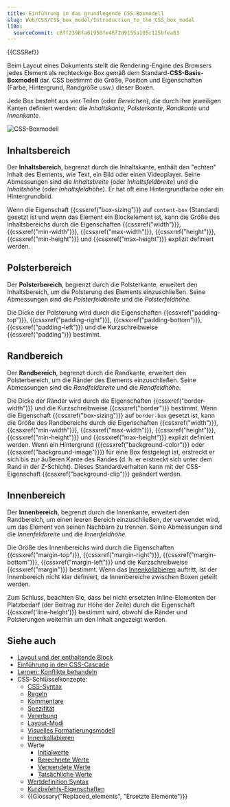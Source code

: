 ```yaml
---
title: Einführung in das grundlegende CSS-Boxmodell
slug: Web/CSS/CSS_box_model/Introduction_to_the_CSS_box_model
l10n:
  sourceCommit: c8ff2398fa61950fe46f2d9155a105c125bfea83
---
```


{{CSSRef}}

Beim Layout eines Dokuments stellt die Rendering-Engine des Browsers jedes Element als rechteckige Box gemäß dem Standard-**CSS-Basis-Boxmodell** dar. CSS bestimmt die Größe, Position und Eigenschaften (Farbe, Hintergrund, Randgröße usw.) dieser Boxen.

Jede Box besteht aus vier Teilen (oder _Bereichen_), die durch ihre jeweiligen Kanten definiert werden: die _Inhaltskante_, _Polsterkante_, _Randkante_ und _Innenkante_.

![CSS-Boxmodell](boxmodel.png)

## Inhaltsbereich

Der **Inhaltsbereich**, begrenzt durch die Inhaltskante, enthält den "echten" Inhalt des Elements, wie Text, ein Bild oder einen Videoplayer. Seine Abmessungen sind die _Inhaltsbreite_ (oder _Inhaltsfeldbreite_) und die _Inhaltshöhe_ (oder _Inhaltsfeldhöhe_). Er hat oft eine Hintergrundfarbe oder ein Hintergrundbild.

Wenn die Eigenschaft {{cssxref("box-sizing")}} auf `content-box` (Standard) gesetzt ist und wenn das Element ein Blockelement ist, kann die Größe des Inhaltsbereichs durch die Eigenschaften {{cssxref("width")}}, {{cssxref("min-width")}}, {{cssxref("max-width")}}, {{cssxref("height")}}, {{cssxref("min-height")}} und {{cssxref("max-height")}} explizit definiert werden.

## Polsterbereich

Der **Polsterbereich**, begrenzt durch die Polsterkante, erweitert den Inhaltsbereich, um die Polsterung des Elements einzuschließen. Seine Abmessungen sind die _Polsterfeldbreite_ und die _Polsterfeldhöhe_.

Die Dicke der Polsterung wird durch die Eigenschaften {{cssxref("padding-top")}}, {{cssxref("padding-right")}}, {{cssxref("padding-bottom")}}, {{cssxref("padding-left")}} und die Kurzschreibweise {{cssxref("padding")}} bestimmt.

## Randbereich

Der **Randbereich**, begrenzt durch die Randkante, erweitert den Polsterbereich, um die Ränder des Elements einzuschließen. Seine Abmessungen sind die _Randfeldbreite_ und die _Randfeldhöhe_.

Die Dicke der Ränder wird durch die Eigenschaften {{cssxref("border-width")}} und die Kurzschreibweise {{cssxref("border")}} bestimmt. Wenn die Eigenschaft {{cssxref("box-sizing")}} auf `border-box` gesetzt ist, kann die Größe des Randbereichs durch die Eigenschaften {{cssxref("width")}}, {{cssxref("min-width")}}, {{cssxref("max-width")}}, {{cssxref("height")}}, {{cssxref("min-height")}} und {{cssxref("max-height")}} explizit definiert werden. Wenn ein Hintergrund ({{cssxref("background-color")}} oder {{cssxref("background-image")}}) für eine Box festgelegt ist, erstreckt er sich bis zur äußeren Kante des Randes (d. h. er erstreckt sich unter dem Rand in der Z-Schicht). Dieses Standardverhalten kann mit der CSS-Eigenschaft {{cssxref("background-clip")}} geändert werden.

## Innenbereich

Der **Innenbereich**, begrenzt durch die Innenkante, erweitert den Randbereich, um einen leeren Bereich einzuschließen, der verwendet wird, um das Element von seinen Nachbarn zu trennen. Seine Abmessungen sind die _Innenfeldbreite_ und die _Innenfeldhöhe_.

Die Größe des Innenbereichs wird durch die Eigenschaften {{cssxref("margin-top")}}, {{cssxref("margin-right")}}, {{cssxref("margin-bottom")}}, {{cssxref("margin-left")}} und die Kurzschreibweise {{cssxref("margin")}} bestimmt. Wenn das [Innenkollabieren](/de/docs/Web/CSS/CSS_box_model/Mastering_margin_collapsing) auftritt, ist der Innenbereich nicht klar definiert, da Innenbereiche zwischen Boxen geteilt werden.

Zum Schluss, beachten Sie, dass bei nicht ersetzten Inline-Elementen der Platzbedarf (der Beitrag zur Höhe der Zeile) durch die Eigenschaft {{cssxref('line-height')}} bestimmt wird, obwohl die Ränder und Polsterungen weiterhin um den Inhalt angezeigt werden.

## Siehe auch

- [Layout und der enthaltende Block](/de/docs/Web/CSS/CSS_display/Containing_block)
- [Einführung in den CSS-Cascade](/de/docs/Web/CSS/CSS_cascade/Cascade)
- [Lernen: Konflikte behandeln](/de/docs/Learn_web_development/Core/Styling_basics/Handling_conflicts)
- CSS-Schlüsselkonzepte:
  - [CSS-Syntax](/de/docs/Web/CSS/CSS_syntax/Syntax)
  - [Regeln](/de/docs/Web/CSS/CSS_syntax/At-rule)
  - [Kommentare](/de/docs/Web/CSS/CSS_syntax/Comments)
  - [Spezifität](/de/docs/Web/CSS/CSS_cascade/Specificity)
  - [Vererbung](/de/docs/Web/CSS/CSS_cascade/Inheritance)
  - [Layout-Modi](/de/docs/Web/CSS/Layout_mode)
  - [Visuelles Formatierungsmodell](/de/docs/Web/CSS/Visual_formatting_model)
  - [Innenkollabieren](/de/docs/Web/CSS/CSS_box_model/Mastering_margin_collapsing)
  - Werte
    - [Initialwerte](/de/docs/Web/CSS/CSS_cascade/initial_value)
    - [Berechnete Werte](/de/docs/Web/CSS/CSS_cascade/computed_value)
    - [Verwendete Werte](/de/docs/Web/CSS/CSS_cascade/used_value)
    - [Tatsächliche Werte](/de/docs/Web/CSS/CSS_cascade/actual_value)
  - [Wertdefinition Syntax](/de/docs/Web/CSS/CSS_Values_and_Units/Value_definition_syntax)
  - [Kurzbefehls-Eigenschaften](/de/docs/Web/CSS/CSS_cascade/Shorthand_properties)
  - {{Glossary("Replaced_elements", "Ersetzte Elemente")}}
